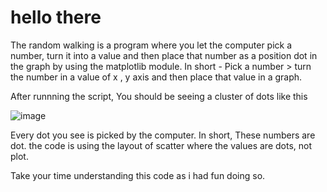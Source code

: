 # hello there

The random walking is a program where you let the computer pick a number, turn it into a value and then place that number as a position dot in the graph by using the matplotlib
module. In short - Pick a number > turn the number in a value of x , y axis and then place that value in a graph. 


After runnning the script, You should be seeing a cluster of dots like this

![image](https://www.machinelearningplus.com/wp-content/uploads/2018/11/1_Scatterplot_Matplotlib-min.png)

Every dot you see is picked by the computer. In short, These numbers are dot. 
the code is using the layout of scatter where the values are dots, not plot. 


Take your time understanding this code as i had fun doing so. 

